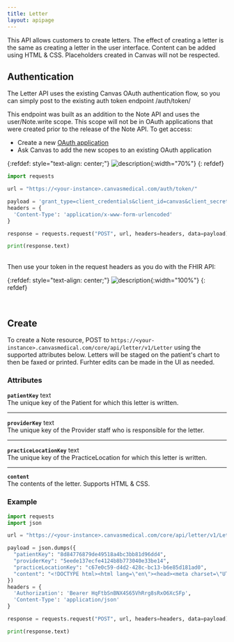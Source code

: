```yaml
---
title: Letter
layout: apipage
---
```


This API allows customers to create letters. The effect of creating a letter is the same as creating a letter in the user interface. Content can be added using HTML & CSS. Placeholders created in Canvas will not be respected. 

## Authentication
The Letter API uses the existing Canvas OAuth authentication flow, so you can simply post to the existing auth token endpoint /auth/token/

This endpoint was built as an addition to the Note API and uses the user/Note.write scope. This scope will not be in OAuth applications that were created prior to the release of the Note API.  To get access:

- Create a new [OAuth application](/api/customer-authentication)
- Ask Canvas to add the new scopes to an existing OAuth application 

{:refdef: style="text-align: center;"}
![description](/assets/images/allowed-scopes.png){:width="70%"}
{: refdef}


``` python
import requests

url = "https://<your-instance>.canvasmedical.com/auth/token/"

payload = 'grant_type=client_credentials&client_id=canvas&client_secret=canvas'
headers = {
  'Content-Type': 'application/x-www-form-urlencoded'
}

response = requests.request("POST", url, headers=headers, data=payload)

print(response.text)
```

<br>
Then use your token in the request headers as you do with the FHIR API:

{:refdef: style="text-align: center;"}
![description](/assets/images/note-api-token.png){:width="100%"}
{: refdef}


<br>

## Create
To create a Note resource, POST to `https://<your-instance>.canvasmedical.com/core/api/letter/v1/Letter` using the supported attributes below. Letters will be staged on the patient's chart to then be faxed or printed. Furhter edits can be made in the UI as needed. 

### Attributes



<b>`patientKey`</b> text<br>
The unique key of the Patient for which this letter is written.

***

<b>`providerKey`</b> text<br>
The unique key of the Provider staff who is responsible for the letter.

***

<b>`practiceLocationKey`</b> text<br>
The unique key of the PracticeLocation for which this letter is written.

***

<b>`content`</b><br>
The contents of the letter. Supports HTML & CSS. 



### Example
``` python
import requests
import json

url = "https://<your-instance>.canvasmedical.com/core/api/letter/v1/Letter"

payload = json.dumps({
  "patientKey": "8d84776879de49518a4bc3bb81d96dd4",
  "providerKey": "5eede137ecfe4124b8b773040e33be14",
  "practiceLocationKey": "c67e0c59-d4d2-428c-bc13-b6e85d181ad0",
  "content": "<!DOCTYPE html><html lang=\"en\"><head><meta charset=\"UTF-8\"><meta name=\"viewport\" content=\"width=device-width, initial-scale=1.0\"><title>Jury Excuse Letter</title><style>body { font-family: Arial, sans-serif; margin: 20px; padding: 0; background-color: #f4f4f4; }.container { max-width: 600px; margin: auto; background: #fff; padding: 20px; box-shadow: 0 0 10px rgba(0, 0, 0, 0.1); }.header { text-align: center; }.content { margin-top: 20px; }.signature { margin-top: 30px; text-align: left; }.footer { margin-top: 30px; text-align: center; font-size: 0.9em; color: #555; }</style></head><body><div class=\"container\"><div class=\"header\"><h1>Jury Excuse Letter</h1></div><div class=\"content\"><p>To Whom It May Concern,</p><p>Letty Letters is a patient of mine at PRACTICE NAME. Due to a current medical condition, the patient is unable to fulfill the requirements for jury duty.</p><p>Thanks,</p></div><div class=\"signature\"><img src=\"https://upload.wikimedia.org/wikipedia/commons/thumb/b/be/Zhu_Zhengting_signature.jpg/1280px-Zhu_Zhengting_signature.jpg\" alt=\"Signature\" width=\"200\"></div></div></body></html>"
})
headers = {
  'Authorization': 'Bearer HqFtbSnBNX4S65VhRrg8sRxO6XcSFp',
  'Content-Type': 'application/json'
}

response = requests.request("POST", url, headers=headers, data=payload)

print(response.text)
```




